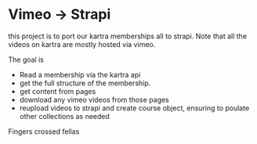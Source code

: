# Vimeo -> Strapi
this project is to port our kartra memberships all to strapi. Note that all the videos on kartra are mostly hosted via vimeo.

The goal is
- Read a membership via the kartra api
- get the full structure of the membership.
- get content from pages
- download any vimeo videos from those pages
- reupload videos to strapi and create course object, ensuring to poulate other collections as needed

Fingers crossed fellas
